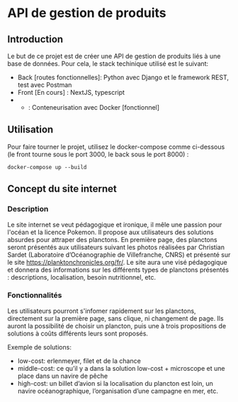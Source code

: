 # API de gestion de produits

## Introduction
Le but de ce projet est de créer une API de gestion de produits liés à une base de données. Pour cela, le stack techinique utilisé est le suivant:
  - Back [routes fonctionnelles]: Python avec Django et le framework REST, test avec Postman
  - Front [En cours] : NextJS, typescript
  - + : Conteneurisation avec Docker [fonctionnel]

## Utilisation
Pour faire tourner le projet, utilisez le docker-compose comme ci-dessous (le front tourne sous le port 3000, le back sous le port 8000) : 
```shell
docker-compose up --build
```

## Concept du site internet
### Description
Le site internet se veut pédagogique et ironique, il mêle une passion pour l'océan et la licence Pokemon. 
Il propose aux utilisateurs des solutions absurdes pour attraper des planctons. En première page, des planctons seront présentés aux utilisateurs suivant les photos réalisées par Christian Sardet (Laboratoire d’Océanographie de Villefranche, CNRS) et présenté sur le site https://planktonchronicles.org/fr/. Le site aura une visé pédagogique et donnera des informations sur les différents types de planctons présentés : descriptions, localisation, besoin nutritionnel, etc.

### Fonctionnalités
Les utilisateurs pourront s'infomer rapidement sur les planctons, directement sur la première page, sans clique, ni changement de page. Ils auront la possibilité de choisir un plancton, puis une à trois propositions de solutions à coûts différents leurs sont proposés. 

Exemple de solutions: 

- low-cost: erlenmeyer, filet et de la chance
- middle-cost: ce qu’il y a dans la solution low-cost + microscope et une place dans un navire de pêche
- high-cost: un billet d’avion si la localisation du plancton est loin, un navire océanographique, l’organisation d’une campagne en mer, etc.

